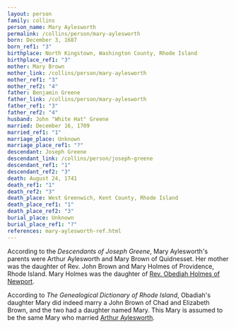 ```yaml
---
layout: person
family: collins
person_name: Mary Aylesworth
permalink: /collins/person/mary-aylesworth
born: December 3, 1687
born_ref1: "3"
birthplace: North Kingstown, Washington County, Rhode Island
birthplace_ref1: "3"
mother: Mary Brown
mother_link: /collins/person/mary-aylesworth
mother_ref1: "3"
mother_ref2: "4"
father: Benjamin Greene
father_link: /collins/person/mary-aylesworth
father_ref1: "3"
father_ref2: "4"
husband: John "White Hat" Greene
married: December 16, 1709
married_ref1: "1"
marriage_place: Unknown
marriage_place_ref1: "?"
descendant: Joseph Greene
descendant_link: /collins/person/joseph-greene
descendant_ref1: "1"
descendant_ref2: "3"
death: August 24, 1741
death_ref1: "1"
death_ref2: "3"
death_place: West Greenwich, Kent County, Rhode Island
death_place_ref1: "1"
death_place_ref2: "3"
burial_place: Unknown
burial_place_ref1: "?"
references: mary-aylesworth-ref.html
---
```


According to the _Descendants of Joseph Greene_, Mary Aylesworth's parents were Arthur Aylesworth and Mary Brown of Quidnesset. Her mother was the daughter of Rev. John Brown and Mary Holmes of Providence, Rhode Island. Mary Holmes was the daughter of [Rev. Obediah Holmes of Newport](https://en.wikipedia.org/wiki/Obadiah_Holmes).

According to _The Genealogical Dictionary of Rhode Island_, Obadiah's daughter Mary did indeed marry a John Brown of Chad and Elizabeth Brown, and the two had a daughter named Mary. This Mary is assumed to be the same Mary who married [Arthur Aylesworth](https://archive.org/details/genealogicaldict00aust/page/n29).
